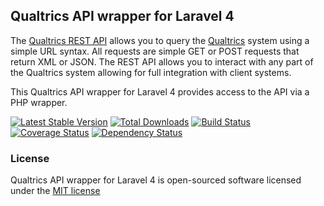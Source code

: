 ## Qualtrics API wrapper for Laravel 4

The [Qualtrics REST API](https://survey.qualtrics.com/WRAPI/ControlPanel/docs.php) allows you to query the [Qualtrics](http://www.qualtrics.com) system using a simple URL syntax. All requests are simple GET or POST requests that return XML or JSON. The REST API allows you to interact with any part of the Qualtrics system allowing for full integration with client systems.

This Qualtrics API wrapper for Laravel 4 provides access to the API via a PHP wrapper.

[![Latest Stable Version](https://poser.pugx.org/morphatic/qualtrics/v/stable.png)](https://packagist.org/packages/morphatic/qualtrics) 
[![Total Downloads](https://poser.pugx.org/morphatic/snapi/downloads.png)](https://packagist.org/packages/morphatic/qualtrics) 
[![Build Status](https://travis-ci.org/morphatic/snapi.png?branch=master)](https://travis-ci.org/morphatic/qualtrics) 
[![Coverage Status](https://coveralls.io/repos/morphatic/snapi/badge.png?branch=master)](https://coveralls.io/r/morphatic/qualtrics?branch=master)
[![Dependency Status](https://www.versioneye.com/user/projects/525def35632bac6a87000011/badge.png)](https://www.versioneye.com/user/projects/525def35632bac6a87000011)

### License

Qualtrics API wrapper for Laravel 4 is open-sourced software licensed under the [MIT license](http://opensource.org/licenses/MIT)